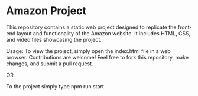 # Amazon Project #
This repository contains a static web project designed to replicate the front-end layout and functionality of the Amazon website. It includes HTML, CSS, and video files showcasing the project.

Usage:
To view the project, simply open the index.html file in a web browser.
Contributions are welcome! Feel free to fork this repository, make changes, and submit a pull request.

OR 

To the project simply type
npm run start
